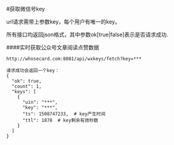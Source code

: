 #获取微信号key

url请求需带上参数key，每个用户有唯一的key。

所有接口均返回json格式，其中参数ok[true|false]表示是否请求成功.

####实时获取公众号文章阅读点赞数据
```
http://whosecard.com:8081/api/wxkeys/fetch?key=***

请求成功会返回一个key：
{
  "ok": true,
  "count": 1,
  "keys": [
    {
      "uin": "***",
      "key": "***",
      "ts": 1508747233,  # key产生时间
      "ttl": 1878  # key剩余有效秒数
    }
  ]
}

```

